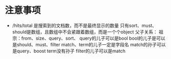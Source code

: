 # 注意事项
- /hits/total 是搜索到的文档数，而不是最终显示的数量
只有sort、must、should是数组，且数组中不会紧跟着数组，而是一个个object
父子关系：
祖宗：from、size、query、sort、
query的儿子可以是bool
bool的儿子是可以是should、must、filter
match、term的儿子一定是字段名
match的孙子可以是query、boost
term没有孙子
filter的儿子可以是match